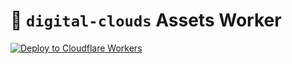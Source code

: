 # 👷 `digital-clouds` Assets Worker

[![Deploy to Cloudflare Workers](https://deploy.workers.cloudflare.com/button)](https://deploy.workers.cloudflare.com/?url=https://github.com/digital-clouds/assets-worker)
